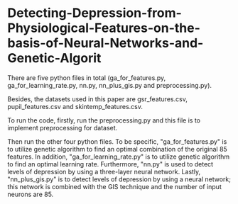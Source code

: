 # Detecting-Depression-from-Physiological-Features-on-the-basis-of-Neural-Networks-and-Genetic-Algorit

There are five python files in total (ga_for_features.py, ga_for_learning_rate.py, nn.py, nn_plus_gis.py and preprocessing.py).

Besides, the datasets used in this paper are gsr_features.csv, pupil_features.csv and skintemp_features.csv.

To run the code, firstly, run the preprocessing.py and this file is to implement preprocessing for dataset.

Then run the other four python files. To be specific, "ga_for_features.py" is to utilize genetic algorithm to find an optimal combination of 
the original 85 features. In addition, "ga_for_learning_rate.py" is to utilize genetic algorithm to find an optimal learning rate.
Furthermore, "nn.py" is used to detect levels of depression by using a three-layer neural network. 
Lastly, "nn_plus_gis.py" is to detect levels of depression by using a neural network; 
this network is combined with the GIS technique and the number of input neurons are 85.